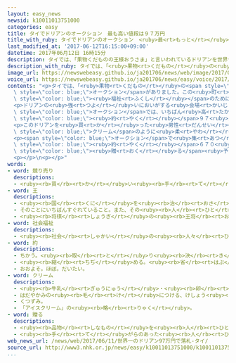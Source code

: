 ```yaml
---
layout: easy_news
newsid: k10011013751000
categories: easy
title: タイでドリアンのオークション　最も高い値段は９７万円
title_with_ruby: タイでドリアンのオークション　<ruby>最<rt>もっと</rt></ruby>も<ruby>高<rt>たか</rt></ruby>い<ruby>値段<rt>ねだん</rt></ruby>は９７<ruby>万<rt>まん</rt></ruby><ruby>円<rt>えん</rt></ruby>
last_modified_at: '2017-06-12T16:15:00+09:00'
datetime: 2017年06月12日 16時15分
description: タイでは、「果物くだものの王様おうさま」と言いわれているドリアンを世界せかいでいちばんたくさん作つくっています。
description_with_ruby: タイでは、「<ruby>果物<rt>くだもの</rt></ruby>の<ruby>王様<rt>おうさま</rt></ruby>」と<ruby>言<rt>い</rt></ruby>われているドリアンを<ruby>世界<rt>せかい</rt></ruby>でいちばんたくさん<ruby>作<rt>つく</rt></ruby>っています。
image_url: https://newswebeasy.github.io/ja201706/news/web/image/2017/06/12/k10011013751000.jpg
voice_url: https://newswebeasy.github.io/ja201706/news/easy/voice/2017/06/12/k10011013751000.mp3
contents: "<p>タイでは、「<ruby>果物<rt>くだもの</rt></ruby>の<span style=\"color: blue;\"><ruby>王様<rt>おうさま</rt></ruby></span>」と<ruby>言<rt>い</rt></ruby>われているドリアンを<ruby>世界<rt>せかい</rt></ruby>でいちばんたくさん<ruby>作<rt>つく</rt></ruby>っています。<ruby>１０日<rt>とおか</rt></ruby>、バンコクの<ruby>近<rt>ちか</rt></ruby>くの<ruby>町<rt>まち</rt></ruby>で<ruby>作<rt>つく</rt></ruby>った９つのドリアンの<span\
  \ style=\"color: blue;\">オークション</span>がありました。この<ruby>町<rt>まち</rt></ruby>が、<ruby>世界<rt>せかい</rt></ruby>でいちばんのドリアンを<ruby>決<rt>き</rt></ruby>めて、<ruby>集<rt>あつ</rt></ruby>めたお<ruby>金<rt>かね</rt></ruby>を<span\
  \ style=\"color: blue;\"><ruby>福祉<rt>ふくし</rt></ruby></span>のために<ruby>使<rt>つか</rt></ruby>いたいと<ruby>考<rt>かんが</rt></ruby>えて<ruby>行<rt>おこな</rt></ruby>いました。</p>\n\
  <p>ドリアンの<ruby>強<rt>つよ</rt></ruby>いにおいがする<ruby>会場<rt>かいじょう</rt></ruby>には、１００<ruby>人<rt>にん</rt></ruby>ぐらいが<ruby>集<rt>あつ</rt></ruby>まりました。タイではドリアンは１つ１０００<ruby>円<rt>えん</rt></ruby>ぐらいで<ruby>売<rt>う</rt></ruby>っていますが、<span\
  \ style=\"color: blue;\">オークション</span>では、いちばん<ruby>高<rt>たか</rt></ruby>いドリアンは１つ<span\
  \ style=\"color: blue;\"><ruby>約<rt>やく</rt></ruby></span>９７<ruby>万<rt>まん</rt></ruby><ruby>円<rt>えん</rt></ruby>になりました。</p>\n\
  <p>このドリアンを<ruby>買<rt>か</rt></ruby>った<ruby>男性<rt>だんせい</rt></ruby>は、しばらく<ruby>世界<rt>せかい</rt></ruby>でいちばんのにおいを<ruby>楽<rt>たの</rt></ruby>しんでから、<ruby>一緒<rt>いっしょ</rt></ruby>に<ruby>仕事<rt>しごと</rt></ruby>をしている<ruby>人<rt>ひと</rt></ruby>たちと<ruby>食<rt>た</rt></ruby>べると<ruby>言<rt>い</rt></ruby>っています。「きっと<ruby>甘<rt>あま</rt></ruby>くて<span\
  \ style=\"color: blue;\">クリーム</span>のように<ruby>柔<rt>やわ</rt></ruby>らかくて、すばらしいドリアンだと<ruby>思<rt>おも</rt></ruby>います」と<ruby>話<rt>はな</rt></ruby>していました。</p>\n\
  <p><span style=\"color: blue;\">オークション</span>で<ruby>集<rt>あつ</rt></ruby>まった<span\
  \ style=\"color: blue;\"><ruby>約<rt>やく</rt></ruby></span>６７０<ruby>万<rt>まん</rt></ruby><ruby>円<rt>えん</rt></ruby>は、<ruby>病院<rt>びょういん</rt></ruby>などに<span\
  \ style=\"color: blue;\"><ruby>贈<rt>おく</rt></ruby>る</span><ruby>予定<rt>よてい</rt></ruby>です。</p>\n\
  <p></p>\n<p></p>"
words:
- word: 競り売り
  descriptions:
  - <ruby><rb>買</rb><rt>か</rt></ruby>い<ruby><rb>手</rb><rt>て</rt></ruby>に<ruby><rb>競争</rb><rt>きょうそう</rt></ruby>で<ruby><rb>値段</rb><rt>ねだん</rt></ruby>をつけさせ、いちばん<ruby><rb>高</rb><rt>たか</rt></ruby>い<ruby><rb>値段</rb><rt>ねだん</rt></ruby>をつけた<ruby><rb>人</rb><rt>ひと</rt></ruby>に、その<ruby><rb>品物</rb><rt>しなもの</rt></ruby>を<ruby><rb>売</rb><rt>う</rt></ruby>る<ruby><rb>方法</rb><rt>ほうほう</rt></ruby>。<ruby><rb>競売</rb><rt>きょうばい</rt></ruby>。オークション。せり。
- word: 王
  descriptions:
  - <ruby><rb>国</rb><rt>くに</rt></ruby>を<ruby><rb>治</rb><rt>おさ</rt></ruby>める<ruby><rb>人</rb><rt>ひと</rt></ruby>。おうさま。
  - そのことにいちばんすぐれていること。また、その<ruby><rb>人</rb><rt>ひと</rt></ruby>。
  - <ruby><rb>将棋</rb><rt>しょうぎ</rt></ruby>の<ruby><rb>王将</rb><rt>おうしょう</rt></ruby>。
- word: 社会福祉
  descriptions:
  - <ruby><rb>社会</rb><rt>しゃかい</rt></ruby>の<ruby><rb>人々</rb><rt>ひとびと</rt></ruby><ruby><rb>全体</rb><rt>ぜんたい</rt></ruby>の<ruby><rb>幸福</rb><rt>こうふく</rt></ruby>。<ruby><rb>特</rb><rt>とく</rt></ruby>に、めぐまれない<ruby><rb>人々</rb><rt>ひとびと</rt></ruby>の<ruby><rb>生活</rb><rt>せいかつ</rt></ruby>を<ruby><rb>助</rb><rt>たす</rt></ruby>けること。
- word: 約
  descriptions:
  - ちかう。<ruby><rb>取</rb><rt>と</rt></ruby>り<ruby><rb>決</rb><rt>き</rt></ruby>める。
  - <ruby><rb>縮</rb><rt>ちぢ</rt></ruby>める。<ruby><rb>省</rb><rt>はぶ</rt></ruby>く。<ruby><rb>簡単</rb><rt>かんたん</rt></ruby>にする。
  - おおよそ。ほぼ。だいたい。
- word: クリーム
  descriptions:
  - <ruby><rb>牛乳</rb><rt>ぎゅうにゅう</rt></ruby>・<ruby><rb>卵</rb><rt>たまご</rt></ruby>・<ruby><rb>砂糖</rb><rt>さとう</rt></ruby>などを<ruby><rb>混</rb><rt>ま</rt></ruby>ぜて<ruby><rb>作</rb><rt>つく</rt></ruby>った<ruby><rb>食</rb><rt>た</rt></ruby>べ<ruby><rb>物</rb><rt>もの</rt></ruby>。
  - はだやかみの<ruby><rb>毛</rb><rt>け</rt></ruby>につける、けしょう<ruby><rb>品</rb><rt>ひん</rt></ruby>。
  - くつずみ。
  - 「アイスクリーム」の<ruby><rb>略</rb><rt>りゃく</rt></ruby>。
- word: 贈る
  descriptions:
  - <ruby><rb>品物</rb><rt>しなもの</rt></ruby>を<ruby><rb>人</rb><rt>ひと</rt></ruby>にあげる。プレゼントする。
  - <ruby><rb>手</rb><rt>て</rt></ruby>がらのあった<ruby><rb>人</rb><rt>ひと</rt></ruby>に、<ruby><rb>位</rb><rt>くらい</rt></ruby>やくんしょうなどをあたえる。
web_news_url: /news/web/2017/06/11/世界一のドリアン97万円で落札-タイ/
source_url: http://www3.nhk.or.jp/news/easy/k10011013751000/k10011013751000.html
...
```


